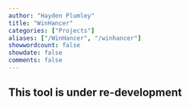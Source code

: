 ```yaml
---
author: "Hayden Plumley"
title: "WinHancer"
categories: ["Projects"]
aliases: ["/WinHancer", "/winhancer"]
showwordcount: false
showdate: false
comments: false
---
```


## This tool is under re-development
